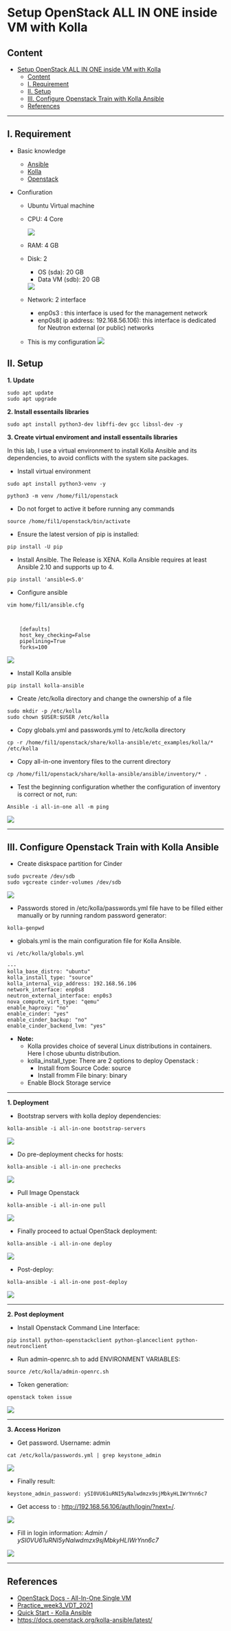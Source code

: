 # Setup OpenStack ALL IN ONE inside VM with Kolla

## Content 

- [Setup OpenStack ALL IN ONE inside VM with Kolla](#setup-openstack-aio-inside-vm-with-kolla)
  - [Content]()
  - [I. Requirement]()
  - [II. Setup]()
  - [III. Configure Openstack Train with Kolla Ansible]()
  - [References]()

---

## I. Requirement

- Basic knowledge

  - [Ansible]([(https://devdocs.io/ansible~2.11/))
  - [Kolla]([(https://docs.docker.com/))
  - [Openstack]([(https://docs.openstack.org/train/)])

- Confiuration
  - Ubuntu Virtual machine
  - CPU: 4 Core
  
    <img src="imgs/anh1.jpeg">
  
  - RAM: 4 GB
  - Disk: 2 
    - OS (sda): 20 GB
    - Data VM (sdb): 20 GB
    <img src="imgs/anh2.jpeg">
  - Network: 2 interface
    - enp0s3 : this interface is used for the management network
    - enp0s8( ip address: 192.168.56.106):  this interface is dedicated for Neutron external (or public) networks
  - This is my configuration 
    <img src="imgs/anh3.jpeg">

## II. Setup

**1. Update**

```
sudo apt update
sudo apt upgrade

```

**2. Install essentails libraries**

```
sudo apt install python3-dev libffi-dev gcc libssl-dev -y
```

**3. Create virtual enviroment and install essentails libraries**

In this lab, I use a virtual environment to install Kolla Ansible and its dependencies, to avoid conflicts with the system site packages. 

- Install virtual environment
  
 ```
sudo apt install python3-venv -y

python3 -m venv /home/fil1/openstack
```
- Do not forget to active it before running any commands
```
source /home/fil1/openstack/bin/activate
```

- Ensure the latest version of pip is installed:

```
pip install -U pip
```

- Install Ansible. The Release is XENA. Kolla Ansible requires at least Ansible 2.10 and supports up to 4.

```
pip install 'ansible<5.0'
```

- Configure ansible

```
vim home/fil1/ansible.cfg
```
```

    
    [defaults]
    host_key_checking=False
    pipelining=True
    forks=100
```
<img src="imgs/anh4.jpeg">

- Install Kolla ansible
```
pip install kolla-ansible
```
- Create /etc/kolla directory and change the ownership of a file
```
sudo mkdir -p /etc/kolla
sudo chown $USER:$USER /etc/kolla
```
- Copy globals.yml and passwords.yml to /etc/kolla directory
```
cp -r /home/fil1/openstack/share/kolla-ansible/etc_examples/kolla/* /etc/kolla
```
- Copy all-in-one inventory files to the current directory
```
cp /home/fil1/openstack/share/kolla-ansible/ansible/inventory/* .
```
- Test the beginning configuration whether the configuration of inventory is correct or not, run:

```
Ansible -i all-in-one all -m ping
```
<img src="imgs/anh5.png">

---

## III. Configure Openstack Train with Kolla Ansible

- Create diskspace partition for Cinder

```
sudo pvcreate /dev/sdb
sudo vgcreate cinder-volumes /dev/sdb
```
<img src="imgs/anh6.png">

- Passwords stored in /etc/kolla/passwords.yml file  have to be filled either manually or by running random password generator:

```
kolla-genpwd
```
- globals.yml is the main configuration file for Kolla Ansible.

```
vi /etc/kolla/globals.yml

---
kolla_base_distro: "ubuntu"
kolla_install_type: "source"
kolla_internal_vip_address: 192.168.56.106
network_interface: enp0s8
neutron_external_interface: enp0s3
nova_compute_virt_type: "qemu"
enable_haproxy: "no"
enable_cinder: "yes"
enable_cinder_backup: "no"
enable_cinder_backend_lvm: "yes"
```

- **Note:**
  - Kolla provides choice of several Linux distributions in containers. Here I chose ubuntu distribution.
  - kolla_install_type: There are 2 options to deploy Openstack :
    - Install from Source Code: source
    - Install fromm File binary: binary
  - Enable Block Storage service
---
**1. Deployment**

- Bootstrap servers with kolla deploy dependencies:

```
kolla-ansible -i all-in-one bootstrap-servers
```
<img src="imgs/anh7.png">


- Do pre-deployment checks for hosts:

```
kolla-ansible -i all-in-one prechecks
```
<img src="imgs/anh8.png">


- Pull Image Openstack

```
kolla-ansible -i all-in-one pull
```


<img src="imgs/anh10.png">

- Finally proceed to actual OpenStack deployment:

```
kolla-ansible -i all-in-one deploy
```

<img src="imgs/anh11.png">


- Post-deploy:

```
kolla-ansible -i all-in-one post-deploy
```
<img src="imgs/anh12.png">


---

**2. Post deployment**

- Install Openstack Command Line Interface:

```
pip install python-openstackclient python-glanceclient python-neutronclient
```
- Run admin-openrc.sh to add ENVIRONMENT VARIABLES:
```
source /etc/kolla/admin-openrc.sh
```

- Token generation:

```
openstack token issue
```
<img src="imgs/anh13.png">

---

**3. Access Horizon**

- Get password. Username: admin

```
cat /etc/kolla/passwords.yml | grep keystone_admin
```

<img src="imgs/anh14.png">


- Finally result:

```
keystone_admin_password: ySI0VU61uRNI5yNalwdmzx9sjMbkyHLIWrYnn6c7
```


- Get access to : <http://192.168.56.106/auth/login/?next=/>.

<img src="imgs/anh15.png">

- Fill in login information: *Admin / ySI0VU61uRNI5yNalwdmzx9sjMbkyHLIWrYnn6c7*
<img src="imgs/anh16.png">

---



## References

- [OpenStack Docs - All-In-One Single VM](https://docs.op)
- [Practice_week3_VDT_2021](https://github.com/vietstacker/Viettel-Digital-Talent-Program-2021/blob/main/Phase-1-Practices/Week-3/Julian-P-Nguyen/Openstack/README.md?fbclid=IwAR1TuOOjr9wcxsxlC5v4SE_bDZVFVNRU8_rBNWKZT1EEgJ3TRc80C87wIhQ)
- [Quick Start - Kolla Ansible](https://docs.openstack.org/kolla-ansible/xena/user/quickstart.html?fbclid=IwAR0Ilbb0poLJ6CZedZfV1c92tG1Yps-clEj0KzTCOg3SPd3yPM1OjmEpSe4)
- <https://docs.openstack.org/kolla-ansible/latest/>

